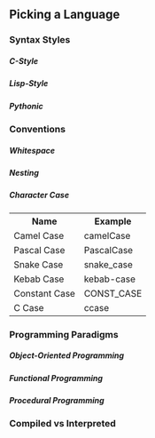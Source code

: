 ## Picking a Language

### Syntax Styles

##### C-Style
##### Lisp-Style
##### Pythonic

### Conventions

##### Whitespace

##### Nesting

##### Character Case

<table>
    <tr>
        <th>Name</th>
        <th>Example</th>
    </tr>
    <tr>
        <td>Camel Case</td>
        <td>camelCase</td>
    </tr>
    <tr>
        <td>Pascal Case</td>
        <td>PascalCase</td>
    </tr>
    <tr>
        <td>Snake Case</td>
        <td>snake_case</td>
    </tr>
    <tr>
        <td>Kebab Case</td>
        <td>kebab-case</td>
    </tr>
    <tr>
        <td>Constant Case</td>
        <td>CONST_CASE</td>
    </tr>
    <tr>
        <td>C Case</td>
        <td>ccase</td>
    </tr>
</table>

### Programming Paradigms

##### Object-Oriented Programming

##### Functional Programming

##### Procedural Programming

### Compiled vs Interpreted